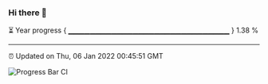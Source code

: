 ### Hi there 👋

⏳ Year progress { ▁▁▁▁▁▁▁▁▁▁▁▁▁▁▁▁▁▁▁▁▁▁▁▁▁▁▁▁▁▁ } 1.38 %

---

⏰ Updated on Thu, 06 Jan 2022 00:45:51 GMT

![Progress Bar CI](https://github.com/liununu/liununu/workflows/Progress%20Bar%20CI/badge.svg)
